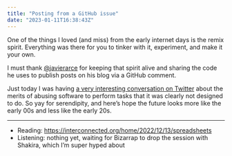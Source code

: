 ```yaml
---
title: "Posting from a GitHub issue"
date: "2023-01-11T16:38:43Z"
---
```

One of the things I loved (and miss) from the early internet days is the remix spirit. Everything was there for you to tinker with it, experiment, and make it your own.

I must thank [@javierarce](https://javier.computer) for keeping that spirit alive and sharing the code he uses to publish posts on his blog via a GitHub comment.

Just today I was having [a very interesting conversation on Twitter](https://twitter.com/bomberstudios/status/1613088649478049793) about the merits of abusing software to perform tasks that it was clearly not designed to do. So yay for serendipity, and here’s hope the future looks more like the early 00s and less like the early 20s.

---

- Reading: https://interconnected.org/home/2022/12/13/spreadsheets
- Listening: nothing yet, waiting for Bizarrap to drop the session with Shakira, which I’m super hyped about
